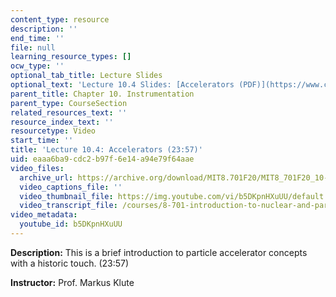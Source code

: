 ```yaml
---
content_type: resource
description: ''
end_time: ''
file: null
learning_resource_types: []
ocw_type: ''
optional_tab_title: Lecture Slides
optional_text: 'Lecture 10.4 Slides: [Accelerators (PDF)](https://www.classe.cornell.edu/~hoff/LECTURES/10USPAS/notes01.pdf)'
parent_title: Chapter 10. Instrumentation
parent_type: CourseSection
related_resources_text: ''
resource_index_text: ''
resourcetype: Video
start_time: ''
title: 'Lecture 10.4: Accelerators (23:57)'
uid: eaaa6ba9-cdc2-b97f-6e14-a94e79f64aae
video_files:
  archive_url: https://archive.org/download/MIT8.701F20/MIT8_701F20_10-04_accelerators_300k.mp4
  video_captions_file: ''
  video_thumbnail_file: https://img.youtube.com/vi/b5DKpnHXuUU/default.jpg
  video_transcript_file: /courses/8-701-introduction-to-nuclear-and-particle-physics-fall-2020/f999d683db37958ed3612758a9887d36_b5DKpnHXuUU.pdf
video_metadata:
  youtube_id: b5DKpnHXuUU
---
```


**Description:** This is a brief introduction to particle accelerator concepts with a historic touch. (23:57)

**Instructor:** Prof. Markus Klute